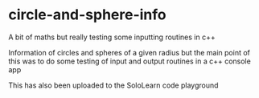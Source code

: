 # circle-and-sphere-info
A bit of maths but really testing some inputting routines in c++

Information of circles and spheres of a given radius but the main point of this was to do some testing of input and output routines in a c++ console app

This has also been uploaded to the SoloLearn code playground
